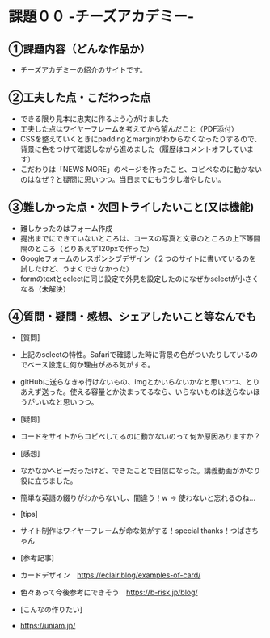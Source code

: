 # 課題００ -チーズアカデミー-

## ①課題内容（どんな作品か）
- チーズアカデミーの紹介のサイトです。

## ②工夫した点・こだわった点
- できる限り見本に忠実に作るよう心がけました
- 工夫した点はワイヤーフレームを考えてから望んだこと（PDF添付）
- CSSを整えていくときにpaddingとmarginがわからなくなったりするので、背景に色をつけて確認しながら進めました（履歴はコメントオフしています）
- こだわりは「NEWS MORE」のページを作ったこと、コピペなのに動かないのはなぜ？と疑問に思いつつ。当日までにもう少し増やしたい。

## ③難しかった点・次回トライしたいこと(又は機能)
- 難しかったのはフォーム作成
- 提出までにできていないところは、コースの写真と文章のところの上下等間隔のところ（とりあえず120pxで作った）
- Googleフォームのレスポンシブデザイン（２つのサイトに書いているのを試したけど、うまくできなかった）
- formのtextとcelectに同じ設定で外見を設定したのになぜかselectが小さくなる（未解決）

## ④質問・疑問・感想、シェアしたいこと等なんでも
- [質問]
- 上記のselectの特性。Safariで確認した時に背景の色がついたりしているのでベース設定に何か理由がある気がする。
- gitHubに送らなきゃ行けないもの、imgとかいらないかなと思いつつ、とりあえず送った。使える容量とか決まってるなら、いらないものは送らないほうがいいなと思いつつ。
  
- [疑問]
- コードをサイトからコピペしてるのに動かないのって何か原因ありますか？
  
- [感想]
- なかなかヘビーだったけど、できたことで自信になった。講義動画がかなり役に立ちました。
- 簡単な英語の綴りがわからないし、間違う！w → 使わないと忘れるのね…
  
- [tips]
- サイト制作はワイヤーフレームが命な気がする！special thanks！つばさちゃん
  
- [参考記事]
- カードデザイン　https://eclair.blog/examples-of-card/
- 色々あって今後参考にできそう　https://b-risk.jp/blog/


- [こんなの作りたい]
- https://uniam.jp/
  